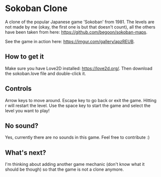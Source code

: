 # Sokoban Clone
A clone of the popular Japanese game 'Sokoban' from 1981. The levels are not made by me (okay, the first one is but that doesn't count), all the others have been taken from here: https://github.com/begoon/sokoban-maps.

See the game in action here: https://imgur.com/gallery/apzREUB.

## How to get it
Make sure you have Love2D installed: https://love2d.org/. Then download the sokoban.love file and double-click it.

## Controls
Arrow keys to move around. Escape key to go back or exit the game. Hitting r will restart the level. Use the space key to start the game and select the level you want to play! 

## No sound?
Yes, currently there are no sounds in this game. Feel free to contribute :) 

## What's next?
I'm thinking about adding another game mechanic (don't know what it should be though) so that the game is not a clone anymore.

